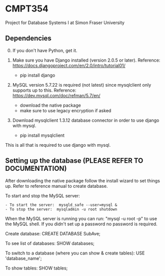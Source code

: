 # CMPT354
Project for Database Systems I at Simon Fraser University

## Dependencies

0. If you don't have Python, get it.

1. Make sure you have Django installed (version 2.0.5 or later). Reference: https://docs.djangoproject.com/en/2.0/intro/tutorial01/
    - pip install django


2. MySQL version 5.7.22 is required (not latest) since mysqlclient only supports up to this. Reference: https://dev.mysql.com/doc/refman/5.7/en/
    - download the native package
    - make sure to use legacy encryption if asked


3. Download mysqlclient 1.3.12 database connector in order to use django with mysql.
    - pip install mysqlclient


This is all that is required to use django with mysql.



## Setting up the database (PLEASE REFER TO DOCUMENTATION)

After downloading the native package follow the install wizard to set things up. Refer to reference manual to create database.

To start and stop the MySQL server:

    - To start the server:  mysqld_safe --user=mysql &
    - To stop the server:  mysqladmin -u root shutdown
  
  
When the MySQL server is running you can run: "mysql -u root -p" to use the MySQL shell. If you didn't set up a password no password is required.

Create database: CREATE DATABASE SubAve;

To see list of databases: SHOW databases;

To switch to a database (where you can show & create tables): USE 'database_name';

To show tables: SHOW tables;



